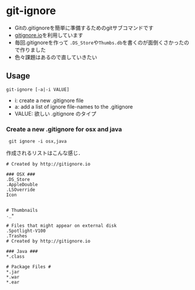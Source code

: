 
git-ignore
==========

- Gitの.gitignoreを簡単に準備するためのgitサブコマンドです
- [gitignore.io](http://gitignore.io/)を利用しています
- 毎回.gitignoreを作って ```.DS_Store```や```Thumbs.db```を書くのが面倒くさかったので作りました
- 色々課題はあるので直していきたい

## Usage

```git-ignore [-a|-i VALUE]```
- i: create a new .gitignore file
- a: add a list of ignore file-names to the .gitignore
- VALUE: 欲しい .gitignore のタイプ

### Create a new .gitignore for osx and java
``` git ignore -i osx,java```

作成されるリストはこんな感じ．

```
# Created by http://gitignore.io

### OSX ###
.DS_Store
.AppleDouble
.LSOverride
Icon


# Thumbnails
._*

# Files that might appear on external disk
.Spotlight-V100
.Trashes
# Created by http://gitignore.io

### Java ###
*.class

# Package Files #
*.jar
*.war
*.ear
```

